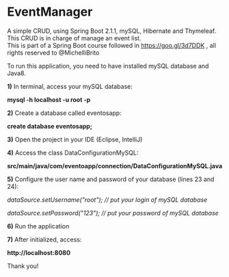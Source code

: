 # EventManager
A simple CRUD, using Spring Boot 2.1.1, mySQL, Hibernate and Thymeleaf. This CRUD is in charge of manage an event list.  
This is part of a Spring Boot course followed in https://goo.gl/3d7DDK , all rights reserved to @MichelliBrito

To run this application, you need to have installed mySQL database and Java8.

<b>1)</b> In terminal, access your mySQL database:
<p><b>mysql -h localhost -u root -p</b></p>

<b>2)</b> Create a database called eventosapp:
<p><b>create database eventosapp;</b></p>

<b>3)</b> Open the project in your IDE (Eclipse, IntelliJ)

<b>4)</b> Access the class DataConfigurationMySQL:
<p><b>src/main/java/com/eventoapp/connection/DataConfigurationMySQL.java</b></p>

<b>5)</b> Configure the user name and password of your database (lines 23 and 24):
<p><i>dataSource.setUsername("root"); // put your login of mySQL database
<p>dataSource.setPassword("123"); // put your password of mySQL database</i>

<b>6)</b> Run the application

<b>7)</b> After initialized, access:
<p><b>http://localhost:8080</b></p>


Thank you!
